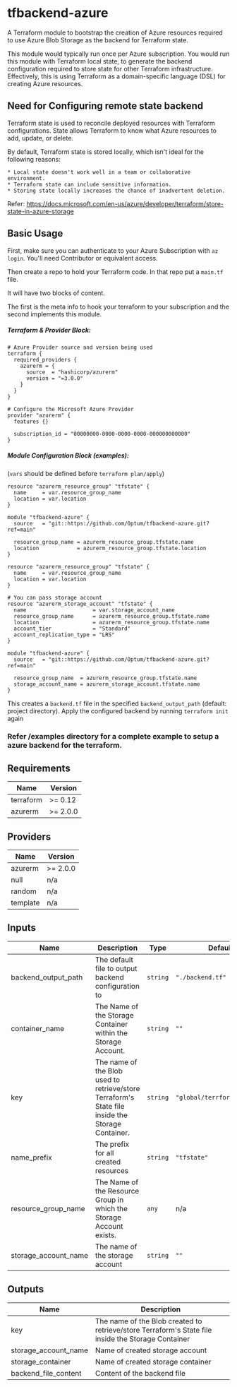 # tfbackend-azure


A Terraform module to bootstrap the creation of Azure resources required to use Azure Blob Storage as the backend for Terraform
state.

This module would typically run once per Azure subscription.  You would run this module with 
Terraform local state, to generate the backend configuration required to store state for other Terraform infrastructure. Effectively,
this is using Terraform as a domain-specific language (DSL) for creating Azure resources.

## Need for Configuring remote state backend

Terraform state is used to reconcile deployed resources with Terraform configurations. State allows Terraform to know what Azure resources to add, update, or delete.

By default, Terraform state is stored locally, which isn't ideal for the following reasons:

    * Local state doesn't work well in a team or collaborative environment.
    * Terraform state can include sensitive information.
    * Storing state locally increases the chance of inadvertent deletion.

Refer: https://docs.microsoft.com/en-us/azure/developer/terraform/store-state-in-azure-storage

## Basic Usage

First, make sure you can authenticate to your Azure Subscription with `az login`. You'll need Contributor or equivalent access.

Then create a repo to hold your Terraform code. In that repo put a `main.tf` file.

It will have two blocks of content.

The first is the meta info to hook your terraform to your subscription and the second implements this module. 

##### Terraform & Provider Block:

```hcl
# Azure Provider source and version being used
terraform {
  required_providers {
    azurerm = {
      source  = "hashicorp/azurerm"
      version = "=3.0.0"
    }
  }
}

# Configure the Microsoft Azure Provider
provider "azurerm" {
  features {}

  subscription_id = "00000000-0000-0000-0000-000000000000"
}
```

##### Module Configuration Block (examples):

(`vars` should be defined before `terraform plan/apply`)

```hcl
resource "azurerm_resource_group" "tfstate" {
  name     = var.resource_group_name
  location = var.location
}

module "tfbackend-azure" {
  source   = "git::https://github.com/Optum/tfbackend-azure.git?ref=main"

  resource_group_name = azurerm_resource_group.tfstate.name
  location            = azurerm_resource_group.tfstate.location
}
```

```hcl
resource "azurerm_resource_group" "tfstate" {
  name     = var.resource_group_name
  location = var.location
}

# You can pass storage account
resource "azurerm_storage_account" "tfstate" {
  name                     = var.storage_account_name
  resource_group_name      = azurerm_resource_group.tfstate.name
  location                 = azurerm_resource_group.tfstate.name
  account_tier             = "Standard"
  account_replication_type = "LRS"
}

module "tfbackend-azure" {
  source   = "git::https://github.com/Optum/tfbackend-azure.git?ref=main"

  resource_group_name  = azurerm_resource_group.tfstate.name
  storage_account_name = azurerm_storage_account.tfstate.name
}
```

This creates a `backend.tf` file in the specified `backend_output_path` (default: project directory). Apply the configured backend by running `terraform init` again

### Refer /examples directory for a complete example to setup a azure backend for the terraform.

<!-- BEGINNING OF PRE-COMMIT-TERRAFORM DOCS HOOK -->
## Requirements

| Name | Version |
|------|---------|
| terraform | >= 0.12 |
| azurerm | >= 2.0.0 |

## Providers

| Name | Version |
|------|---------|
| azurerm | >= 2.0.0 |
| null | n/a |
| random | n/a |
| template | n/a |

## Inputs

| Name | Description | Type | Default | Required |
|------|-------------|------|---------|:--------:|
| backend\_output\_path | The default file to output backend configuration to | `string` | `"./backend.tf"` | no |
| container\_name | The Name of the Storage Container within the Storage Account. | `string` | `""` | no |
| key | The name of the Blob used to retrieve/store Terraform's State file inside the Storage Container. | `string` | `"global/terrform.tfstate"` | no |
| name\_prefix | The prefix for all created resources | `string` | `"tfstate"` | no |
| resource\_group\_name | The Name of the Resource Group in which the Storage Account exists. | `any` | n/a | yes |
| storage\_account\_name | The name of the storage account | `string` | `""` | no |

## Outputs

| Name | Description |
|------|-------------|
| key | The name of the Blob created to retrieve/store Terraform's State file inside the Storage Container |
| storage\_account\_name | Name of created storage account |
| storage\_container | Name of created storage container |
| backend_file_content | Content of the backend file|

<!-- END OF PRE-COMMIT-TERRAFORM DOCS HOOK -->
